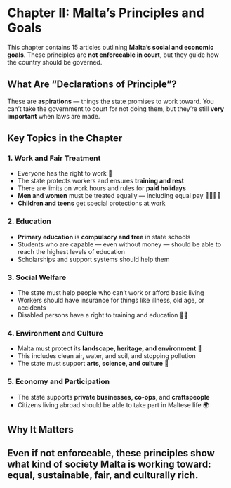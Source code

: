 # Chapter II: Malta’s Principles and Goals

This chapter contains 15 articles outlining **Malta’s social and economic goals**. These principles are **not enforceable in court**, but they guide how the country should be governed.

## What Are “Declarations of Principle”?

These are **aspirations** — things the state promises to work toward. You can’t take the government to court for not doing them, but they’re still **very important** when laws are made.

## Key Topics in the Chapter

### 1. Work and Fair Treatment

- Everyone has the right to work 💼
- The state protects workers and ensures **training and rest**
- There are limits on work hours and rules for **paid holidays**
- **Men and women** must be treated equally — including equal pay 👩‍🏫👨‍🏫
- **Children and teens** get special protections at work

### 2. Education

- **Primary education** is **compulsory and free** in state schools
- Students who are capable — even without money — should be able to reach the highest levels of education
- Scholarships and support systems should help them

### 3. Social Welfare

- The state must help people who can’t work or afford basic living
- Workers should have insurance for things like illness, old age, or accidents
- Disabled persons have a right to training and education 🧑‍🦽

### 4. Environment and Culture

- Malta must protect its **landscape, heritage, and environment** 🌊
- This includes clean air, water, and soil, and stopping pollution
- The state must support **arts, science, and culture** 🎨

### 5. Economy and Participation

- The state supports **private businesses, co-ops**, and **craftspeople**
- Citizens living abroad should be able to take part in Maltese life 🌍

## Why It Matters

## Even if not enforceable, these principles show what kind of society Malta is working toward: **equal, sustainable, fair, and culturally rich**.
